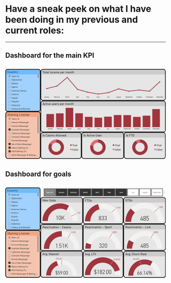 # Have a sneak peek on what I have been doing in my previous and current roles:
---
## Dashboard for the main KPI
![Dashboard 1](./Dashboard%201.png)
---
## Dashboard for goals
![Dashboard 1](./Dashboard%202.png)
---
